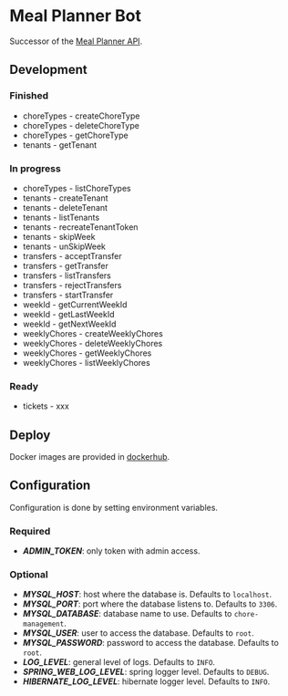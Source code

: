 # Meal Planner Bot

Successor of the [Meal Planner API](https://github.com/sralloza/meal-planner).

## Development

### Finished

- choreTypes - createChoreType
- choreTypes - deleteChoreType
- choreTypes - getChoreType
- tenants - getTenant

### In progress

- choreTypes - listChoreTypes
- tenants - createTenant
- tenants - deleteTenant
- tenants - listTenants
- tenants - recreateTenantToken
- tenants - skipWeek
- tenants - unSkipWeek
- transfers - acceptTransfer
- transfers - getTransfer
- transfers - listTransfers
- transfers - rejectTransfers
- transfers - startTransfer
- weekId - getCurrentWeekId
- weekId - getLastWeekId
- weekId - getNextWeekId
- weeklyChores - createWeeklyChores
- weeklyChores - deleteWeeklyChores
- weeklyChores - getWeeklyChores
- weeklyChores - listWeeklyChores

### Ready

- tickets - xxx

## Deploy

Docker images are provided in [dockerhub](https://hub.docker.com/r/sralloza/chore-management-api).

## Configuration

Configuration is done by setting environment variables.

### Required

- ***ADMIN_TOKEN***: only token with admin access.

### Optional

- ***MYSQL_HOST***: host where the database is. Defaults to `localhost`.
- ***MYSQL_PORT***: port where the database listens to. Defaults to `3306`.
- ***MYSQL_DATABASE***: database name to use. Defaults to `chore-management`.
- ***MYSQL_USER***: user to access the database. Defaults to `root`.
- ***MYSQL_PASSWORD***: password to access the database. Defaults to `root`.
- ***LOG_LEVEL***: general level of logs. Defaults to `INFO`.
- ***SPRING_WEB_LOG_LEVEL***: spring logger level. Defaults to `DEBUG`.
- ***HIBERNATE_LOG_LEVEL***: hibernate logger level. Defaults to `INFO`.
